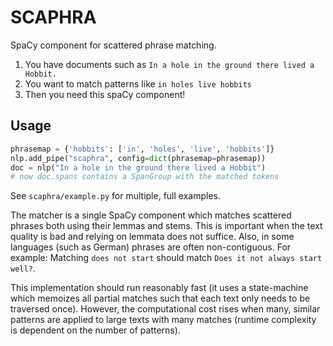 # SCAPHRA

SpaCy component for scattered phrase matching.

1. You have documents such as `In a hole in the ground there lived a Hobbit.`
1. You want to match patterns like `in holes live hobbits`
1. Then you need this spaCy component!


## Usage

```python
phrasemap = {'hobbits': ['in', 'holes', 'live', 'hobbits']}
nlp.add_pipe("scaphra", config=dict(phrasemap=phrasemap))
doc = nlp("In a hole in the ground there lived a Hobbit")
# now doc.spans contains a SpanGroup with the matched tokens
```

See `scaphra/example.py` for multiple, full examples.

The matcher is a single SpaCy component which matches scattered
phrases both using their lemmas and stems. This is important when the
text quality is bad and relying on lemmata does not suffice. Also, in
some languages (such as German) phrases are often non-contiguous. For
example: Matching `does not start` should match `Does it not always
start well?`.

This implementation should run reasonably fast (it uses a
state-machine which memoizes all partial matches such that each text
only needs to be traversed once). However, the computational cost
rises when many, similar patterns are applied to large texts with many
matches (runtime complexity is dependent on the number of patterns).
